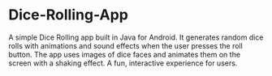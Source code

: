 # Dice-Rolling-App
A simple Dice Rolling app built in Java for Android. It generates random dice rolls with animations and sound effects when the user presses the roll button. The app uses images of dice faces and animates them on the screen with a shaking effect. A fun, interactive experience for users.
